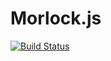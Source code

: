# Morlock.js

[![Build Status](https://travis-ci.org/tdreyno/morlock.js.png?branch=master)](https://travis-ci.org/tdreyno/morlock.js)
